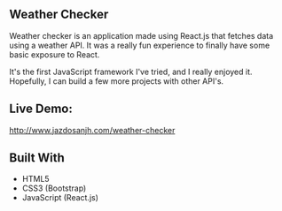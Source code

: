 ## Weather Checker

Weather checker is an application made using React.js that fetches data using a weather API. It was a really fun experience to
finally have some basic exposure to React. 

It's the first JavaScript framework I've tried, and I really enjoyed it. Hopefully, I can build a few more projects with other API's.

## Live Demo:
http://www.jazdosanjh.com/weather-checker

## Built With

* HTML5
* CSS3 (Bootstrap)
* JavaScript (React.js)
